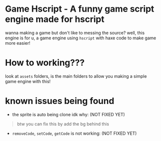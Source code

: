 # Game Hscript - A funny game script engine made for hscript
wanna making a game but don't like to messing the source? well, this engine is for u, a game engine using `hscript` with haxe code to make game more easier!

# How to working???
look at `assets` folders, is the main folders to allow you making a simple game engine with this!

# known issues being found
- the sprite is auto being clone idk why: (NOT FIXED YET)
> btw you can fix this by add the bg behind this
- `removeCode`, `setCode`, `getCode` is not working: (NOT FIXED YET)